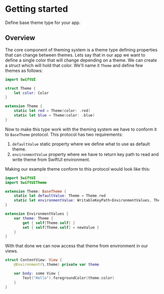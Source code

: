 # Getting started

Define base theme type for your app.

## Overview

The core component of theming system is a theme type defining properties that can change between themes.
Lets say that in our app we want to define a single color that will change depending on a theme.
We can create a struct which will hold that color. We'll name it `Theme` and define few themes as follows:

```swift
import SwiftUI

struct Theme {
    let color: Color
}

extension Theme {
    static let red = Theme(color: .red)
    static let blue = Theme(color: .blue)
}
```

Now to make this type work with the theming system we have to conform it to `BaseTheme` protocol. This protocol has two requirements:
1. `defaultValue` static property where we define what to use as default theme.
2. `environmentValue` property where we have to return key path to read and write theme from SwiftUI environment.

Making our example theme conform to this protocol would look like this:

```swift
import SwiftUI
import SwiftUITheme

extension Theme: BaseTheme {
    static let defaultValue: Theme = Theme.red
    static let environmentValue: WritableKeyPath<EnvironmentValues, Theme> = \.theme
}

extension EnvironmentValues {
    var theme: Theme {
        get { self[Theme.self] }
        set { self[Theme.self] = newValue }
    }
}
```

With that done we can now access that theme from environment in our views.

```swift
struct ContentView: View {
    @Environment(\.theme) private var theme

    var body: some View {
        Text("Hello").foregroundColor(theme.color)
    }
}
```
